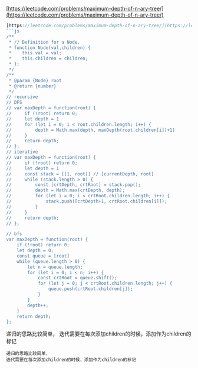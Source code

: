 [https://leetcode.com/problems/maximum-depth-of-n-ary-tree/](https://leetcode.com/problems/maximum-depth-of-n-ary-tree/)
```js
[https://leetcode.com/problems/maximum-depth-of-n-ary-tree/](https://leetcode.com/problems/maximum-depth-of-n-ary-tree/)
```js
/**
 * // Definition for a Node.
 * function Node(val,children) {
 *    this.val = val;
 *    this.children = children;
 * };
 */
/**
 * @param {Node} root
 * @return {number}
 */
// recursive
// DFS
// var maxDepth = function(root) {
//     if (!root) return 0;
//     let depth = 1
//     for (let i = 0; i < root.children.length; i++) {
//         depth = Math.max(depth, maxDepth(root.children[i])+1)
//     }
//     return depth;
// };
// iterative
// var maxDepth = function(root) {
//     if (!root) return 0;
//     let depth = 1
//     const stack = [[1, root]] // [currentDepth, root]
//     while (stack.length > 0) {
//         const [crtDepth, crtRoot] = stack.pop();
//         depth = Math.max(crtDepth, depth);
//         for (let i = 0; i < crtRoot.children.length; i++) {
//             stack.push([crtDepth+1, crtRoot.children[i]]);
//         }
//     }
//     return depth;
// };

// bfs
var maxDepth = function(root) {
    if (!root) return 0;
    let depth = 0;
    const queue = [root]
    while (queue.length > 0) {
        let n = queue.length;
        for (let i = 0; i < n; i++) {
            const crtRoot = queue.shift();
            for (let j = 0; j < crtRoot.children.length; j++) {
                queue.push(crtRoot.children[j]);
            }
        }
        depth++;
    }
    return depth;
};
```
递归的思路比较简单，
迭代需要在每次添加children的时候，添加作为children的标记
```
递归的思路比较简单，
迭代需要在每次添加children的时候，添加作为children的标记